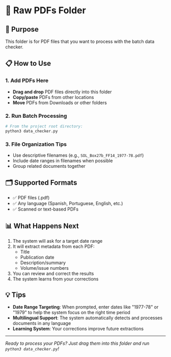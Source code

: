 # 📁 Raw PDFs Folder

## 🎯 Purpose
This folder is for PDF files that you want to process with the batch data checker.

## 📋 How to Use

### 1. Add PDFs Here
- **Drag and drop** PDF files directly into this folder
- **Copy/paste** PDFs from other locations
- **Move** PDFs from Downloads or other folders

### 2. Run Batch Processing
```bash
# From the project root directory:
python3 data_checker.py
```

### 3. File Organization Tips
- Use descriptive filenames (e.g., `SOL_Box27b_FF14_1977-78.pdf`)
- Include date ranges in filenames when possible
- Group related documents together

## 🗂️ Supported Formats
- ✅ PDF files (.pdf)
- ✅ Any language (Spanish, Portuguese, English, etc.)
- ✅ Scanned or text-based PDFs

## 📊 What Happens Next
1. The system will ask for a target date range
2. It will extract metadata from each PDF:
   - Title
   - Publication date
   - Description/summary
   - Volume/issue numbers
3. You can review and correct the results
4. The system learns from your corrections

## 💡 Tips
- **Date Range Targeting**: When prompted, enter dates like "1977-78" or "1979" to help the system focus on the right time period
- **Multilingual Support**: The system automatically detects and processes documents in any language
- **Learning System**: Your corrections improve future extractions

---
*Ready to process your PDFs? Just drag them into this folder and run `python3 data_checker.py`!*

